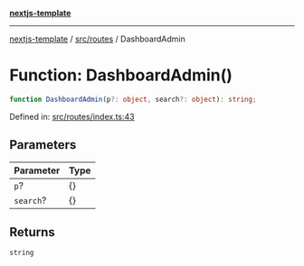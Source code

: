 [**nextjs-template**](../../../README.md)

---

[nextjs-template](../../../README.md) / [src/routes](../README.md) / DashboardAdmin

# Function: DashboardAdmin()

```ts
function DashboardAdmin(p?: object, search?: object): string;
```

Defined in: [src/routes/index.ts:43](https://github.com/Its-Satyajit/nextjs-template/blob/a020f2e64682696d16eea8be5c54d400aa09764e/src/routes/index.ts#L43)

## Parameters

| Parameter | Type |
| --------- | ---- |
| `p`?      | \{\} |
| `search`? | \{\} |

## Returns

`string`
